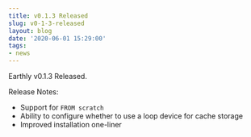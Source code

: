 ```yaml
---
title: v0.1.3 Released
slug: v0-1-3-released
layout: blog
date: '2020-06-01 15:29:00'
tags:
- news
---
```


Earthly v0.1.3 Released.

Release Notes:

- Support for `FROM scratch`
- Ability to configure whether to use a loop device for cache storage
- Improved installation one-liner
